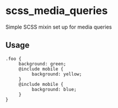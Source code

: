 # scss_media_queries
Simple SCSS mixin set up for media queries
 
## Usage
```
.foo {
     background: green;
     @include mobile {
          background: yellow;
     }
     @include mobile {
          background: blue;
     }  
}
```
